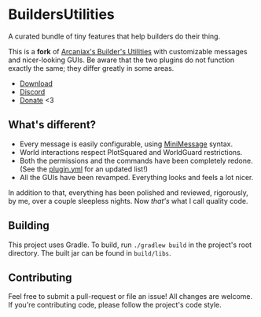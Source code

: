 # BuildersUtilities
A curated bundle of tiny features that help builders do their thing.

This is a **fork** of [Arcaniax's Builder's Utilities][arcaniax-bu] with
customizable messages and nicer-looking GUIs. Be aware that the two plugins do
not function exactly the same; they differ greatly in some areas.

* [Download](https://github.com/TehBrian/BuildersUtilities/releases/latest)
* [Discord](https://thbn.me/discord)
* [Donate](https://github.com/sponsors/TehBrian) <3

[arcaniax-bu]: https://www.spigotmc.org/resources/builders-utilities.42361/

## What's different?

- Every message is easily configurable,
  using [MiniMessage](https://docs.adventure.kyori.net/minimessage.html) syntax.
- World interactions respect PlotSquared and WorldGuard restrictions.
- Both the permissions and the commands have been completely redone. (See the
  [plugin.yml][plugin.yml] for an updated list!)
- All the GUIs have been revamped. Everything looks and feels a lot nicer.

In addition to that, everything has been polished and reviewed, rigorously, by
me, over a couple sleepless nights. Now *that's* what I call quality code.

[plugin.yml]: https://github.com/TehBrian/BuildersUtilities/blob/main/src/main/resources/plugin.yml

## Building
This project uses Gradle. To build, run `./gradlew build` in the project's root
directory. The built jar can be found in `build/libs`.

## Contributing
Feel free to submit a pull-request or file an issue! All changes are welcome. If
you're contributing code, please follow the project's code style.
